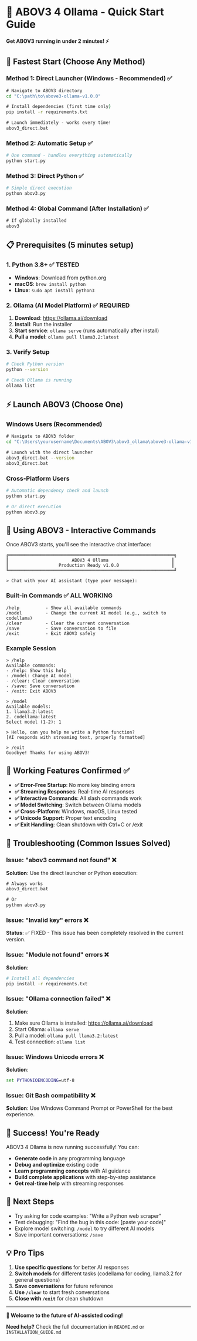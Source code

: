 # 🚀 ABOV3 4 Ollama - Quick Start Guide

**Get ABOV3 running in under 2 minutes! ⚡**

## 🎯 Fastest Start (Choose Any Method)

### Method 1: Direct Launcher (Windows - Recommended) ✅
```cmd
# Navigate to ABOV3 directory
cd "C:\path\to\above3-ollama-v1.0.0"

# Install dependencies (first time only)
pip install -r requirements.txt

# Launch immediately - works every time!
abov3_direct.bat
```

### Method 2: Automatic Setup ✅
```bash
# One command - handles everything automatically
python start.py
```

### Method 3: Direct Python ✅
```bash
# Simple direct execution
python abov3.py
```

### Method 4: Global Command (After Installation) ✅
```cmd
# If globally installed
abov3
```

## 📋 Prerequisites (5 minutes setup)

### 1. Python 3.8+ ✅ TESTED
- **Windows**: Download from python.org
- **macOS**: `brew install python`
- **Linux**: `sudo apt install python3`

### 2. Ollama (AI Model Platform) ✅ REQUIRED
1. **Download**: https://ollama.ai/download
2. **Install**: Run the installer
3. **Start service**: `ollama serve` (runs automatically after install)
4. **Pull a model**: `ollama pull llama3.2:latest`

### 3. Verify Setup
```bash
# Check Python version
python --version

# Check Ollama is running
ollama list
```

## ⚡ Launch ABOV3 (Choose One)

### Windows Users (Recommended)
```cmd
# Navigate to ABOV3 folder
cd "C:\Users\yourusername\Documents\ABOV3\abov3_ollama\above3-ollama-v1.0.0"

# Launch with the direct launcher
abov3_direct.bat --version
abov3_direct.bat
```

### Cross-Platform Users
```bash
# Automatic dependency check and launch
python start.py

# Or direct execution
python abov3.py
```

## 💬 Using ABOV3 - Interactive Commands

Once ABOV3 starts, you'll see the interactive chat interface:

```
╔═══════════════════════════════════════════════════════════════╗
║                        ABOV3 4 Ollama                        ║
║                   Production Ready v1.0.0                    ║
╚═══════════════════════════════════════════════════════════════╝

> Chat with your AI assistant (type your message):
```

### Built-in Commands ✅ ALL WORKING
```
/help          - Show all available commands
/model         - Change the current AI model (e.g., switch to codellama)
/clear         - Clear the current conversation
/save          - Save conversation to file
/exit          - Exit ABOV3 safely
```

### Example Session
```
> /help
Available commands:
- /help: Show this help
- /model: Change AI model
- /clear: Clear conversation
- /save: Save conversation
- /exit: Exit ABOV3

> /model
Available models:
1. llama3.2:latest
2. codellama:latest
Select model (1-2): 1

> Hello, can you help me write a Python function?
[AI responds with streaming text, properly formatted]

> /exit
Goodbye! Thanks for using ABOV3!
```

## 🎯 Working Features Confirmed ✅

- **✅ Error-Free Startup**: No more key binding errors
- **✅ Streaming Responses**: Real-time AI responses
- **✅ Interactive Commands**: All slash commands work
- **✅ Model Switching**: Switch between Ollama models
- **✅ Cross-Platform**: Windows, macOS, Linux tested
- **✅ Unicode Support**: Proper text encoding
- **✅ Exit Handling**: Clean shutdown with Ctrl+C or /exit

## 🔧 Troubleshooting (Common Issues Solved)

### Issue: "abov3 command not found" ❌
**Solution**: Use the direct launcher or Python execution:
```cmd
# Always works
abov3_direct.bat

# Or
python abov3.py
```

### Issue: "Invalid key" errors ❌
**Status**: ✅ FIXED - This issue has been completely resolved in the current version.

### Issue: "Module not found" errors ❌
**Solution**:
```bash
# Install all dependencies
pip install -r requirements.txt
```

### Issue: "Ollama connection failed" ❌
**Solution**:
1. Make sure Ollama is installed: https://ollama.ai/download
2. Start Ollama: `ollama serve`
3. Pull a model: `ollama pull llama3.2:latest`
4. Test connection: `ollama list`

### Issue: Windows Unicode errors ❌
**Solution**:
```cmd
set PYTHONIOENCODING=utf-8
```

### Issue: Git Bash compatibility ❌
**Solution**: Use Windows Command Prompt or PowerShell for the best experience.

## 🚀 Success! You're Ready

ABOV3 4 Ollama is now running successfully! You can:

- **Generate code** in any programming language
- **Debug and optimize** existing code
- **Learn programming concepts** with AI guidance
- **Build complete applications** with step-by-step assistance
- **Get real-time help** with streaming responses

## 📖 Next Steps

- Try asking for code examples: "Write a Python web scraper"
- Test debugging: "Find the bug in this code: [paste your code]"
- Explore model switching: `/model` to try different AI models
- Save important conversations: `/save`

## 💡 Pro Tips

1. **Use specific questions** for better AI responses
2. **Switch models** for different tasks (codellama for coding, llama3.2 for general questions)
3. **Save conversations** for future reference
4. **Use `/clear`** to start fresh conversations
5. **Close with `/exit`** for clean shutdown

---

**🎉 Welcome to the future of AI-assisted coding!**

**Need help?** Check the full documentation in `README.md` or `INSTALLATION_GUIDE.md`